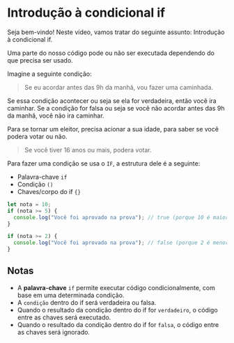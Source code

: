 # Introdução à condicional if

Seja bem-vindo! Neste vídeo, vamos tratar do seguinte assunto: Introdução à condicional if.

Uma parte do nosso código pode ou não ser executada dependendo do que precisa ser usado.

Imagine a seguinte condição:

> Se eu acordar antes das 9h da manhã, vou fazer uma caminhada.

Se essa condição acontecer ou seja se ela for verdadeira, então você ira caminhar. Se a condição for falsa ou seja se você não acordar antes das 9h da manhã, você não ira caminhar.

Para se tornar um eleitor, precisa acionar a sua idade, para saber se você podera votar ou não.

> Se você tiver 16 anos ou mais, podera votar.

Para fazer uma condição se usa o `IF`, a estrutura dele é a seguinte:

- Palavra-chave `if`
- Condição `()`
- Chaves/corpo do if `{}`

```js
let nota = 10;
if (nota >= 5) {
  console.log("Você foi aprovado na prova"); // true (porque 10 é maior que 5)
}

if (nota >= 2) {
  console.log("Você foi aprovado na prova"); // false (porque 2 é menor que 5, então o que estiver entre chaves, será ignorado e não será impresso no console)
}
```

## Notas

- A **palavra-chave** `if` permite executar código condicionalmente, com base em uma determinada condição.
- A `condição` dentro do if será verdadeira ou falsa.
- Quando o resultado da condição dentro do if for `verdadeiro`, o código entre as chaves será executado.
- Quando o resultado da condição dentro do if for `falsa`, o código entre as chaves será ignorado.
